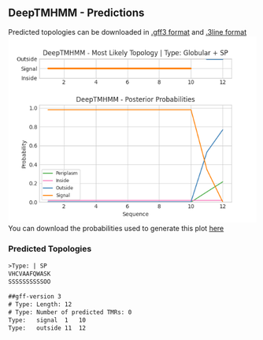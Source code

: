 ## DeepTMHMM - Predictions
Predicted topologies can be downloaded in [.gff3 format](TMRs.gff3) and [.3line format](predicted_topologies.3line)
![picture](plot.png)
You can download the probabilities used to generate this plot [here](Type:_probs.csv)
### Predicted Topologies
```
>Type: | SP
VHCVAAFQWASK
SSSSSSSSSSOO

```


```
##gff-version 3
# Type: Length: 12
# Type: Number of predicted TMRs: 0
Type:	signal	1	10				
Type:	outside	11	12				

```
